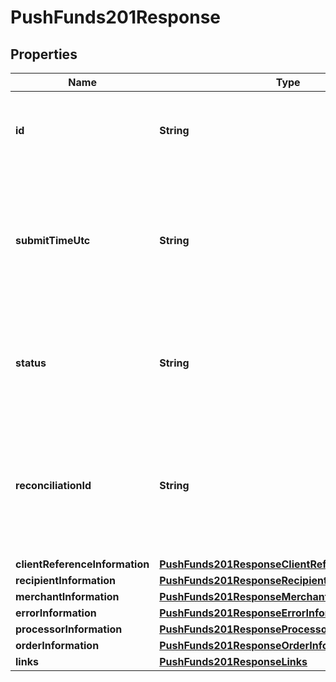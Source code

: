
# PushFunds201Response

## Properties
Name | Type | Description | Notes
------------ | ------------- | ------------- | -------------
**id** | **String** | A unique identification number to identify the submitted request. It is also appended to the endpoint of the resource.  |  [optional]
**submitTimeUtc** | **String** | Time of request in UTC. Format: &#x60;YYYY-MM-DDThh:mm:ssZ&#x60;  **Example** &#x60;2016-08-11T22:47:57Z&#x60; equals August 11, 2016, at 22:47:57 (10:47:57 p.m.). The &#x60;T&#x60; separates the date and the time. The &#x60;Z&#x60; indicates UTC.  |  [optional]
**status** | **String** | The status of the submitted transaction.  Possible values: - AUTHORIZED - DECLINED - SERVER_ERROR - INVALID_REQUEST - PARTIAL_AUTHORIZED  |  [optional]
**reconciliationId** | **String** | Cybersource or merchant generated transaction reference number. This is sent to the processor and is echoed back in the response to the merchant. This is This value is used for reconciliation purposes.  |  [optional]
**clientReferenceInformation** | [**PushFunds201ResponseClientReferenceInformation**](PushFunds201ResponseClientReferenceInformation.md) |  |  [optional]
**recipientInformation** | [**PushFunds201ResponseRecipientInformation**](PushFunds201ResponseRecipientInformation.md) |  |  [optional]
**merchantInformation** | [**PushFunds201ResponseMerchantInformation**](PushFunds201ResponseMerchantInformation.md) |  |  [optional]
**errorInformation** | [**PushFunds201ResponseErrorInformation**](PushFunds201ResponseErrorInformation.md) |  |  [optional]
**processorInformation** | [**PushFunds201ResponseProcessorInformation**](PushFunds201ResponseProcessorInformation.md) |  |  [optional]
**orderInformation** | [**PushFunds201ResponseOrderInformation**](PushFunds201ResponseOrderInformation.md) |  |  [optional]
**links** | [**PushFunds201ResponseLinks**](PushFunds201ResponseLinks.md) |  |  [optional]



